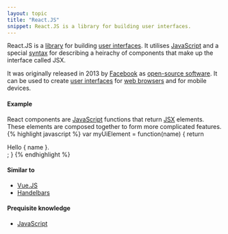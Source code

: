 ```yaml
---
layout: topic
title: "React.JS"
snippet: React.JS is a library for building user interfaces.
---
```


React.JS is a [library](/library) for building [user interfaces](ui). It utilises [JavaScript](javascript) and a special [syntax](syntax) for describing a heirachy of components that make up the interface called JSX.

It was originally released in 2013 by [Facebook](https://facebook.com) as [open-source software](oss). It can be used to create [user interfaces](ui) for [web browsers](web-browser) and for mobile devices.

#### Example
React components are [JavaScript](javascript) functions that return [JSX](jsx) elements. These elements are composed together to form more complicated features.
{% highlight javascript %}
var myUiElement = function(name) {
    return <div>Hello { name }.</div>;
}
{% endhighlight %}

#### Similar to
- [Vue.JS](vuejs)
- [Handelbars](handelbars)

#### Prequisite knowledge
- [JavaScript](javascript)